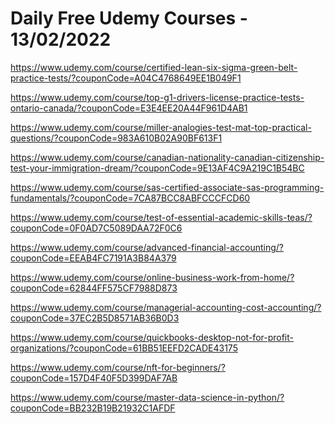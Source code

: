 # Daily Free Udemy Courses - 13/02/2022

https://www.udemy.com/course/certified-lean-six-sigma-green-belt-practice-tests/?couponCode=A04C4768649EE1B049F1
https://www.udemy.com/course/top-g1-drivers-license-practice-tests-ontario-canada/?couponCode=E3E4EE20A44F961D4AB1
https://www.udemy.com/course/miller-analogies-test-mat-top-practical-questions/?couponCode=983A610B02A90BF613F1
https://www.udemy.com/course/canadian-nationality-canadian-citizenship-test-your-immigration-dream/?couponCode=9E13AF4C9A219C1B54BC
https://www.udemy.com/course/sas-certified-associate-sas-programming-fundamentals/?couponCode=7CA87BCC8ABFCCCFCD60
https://www.udemy.com/course/test-of-essential-academic-skills-teas/?couponCode=0F0AD7C5089DAA72F0C6
https://www.udemy.com/course/advanced-financial-accounting/?couponCode=EEAB4FC7191A3B84A379
https://www.udemy.com/course/online-business-work-from-home/?couponCode=62844FF575CF7988D873
https://www.udemy.com/course/managerial-accounting-cost-accounting/?couponCode=37EC2B5D8571AB36B0D3
https://www.udemy.com/course/quickbooks-desktop-not-for-profit-organizations/?couponCode=61BB51EEFD2CADE43175
https://www.udemy.com/course/nft-for-beginners/?couponCode=157D4F40F5D399DAF7AB
https://www.udemy.com/course/master-data-science-in-python/?couponCode=BB232B19B21932C1AFDF
